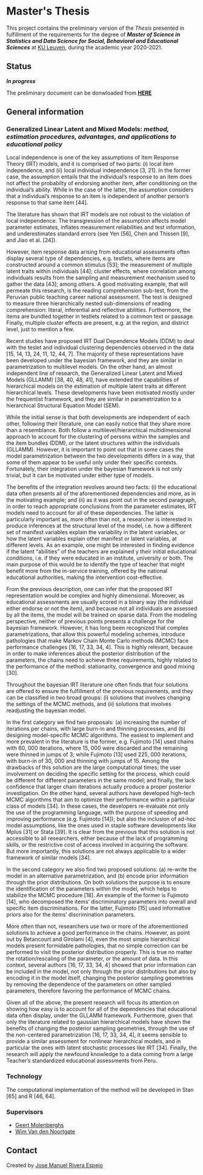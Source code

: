 # Master's Thesis
This project contains the preliminary version of the *Thesis* presented in fulfillment of the requirements for the degree of **_Master of Science in Statistics and Data Science for Social, Behavioral and Educational Sciences_** at [KU Leuven](https://onderwijsaanbod.kuleuven.be/2020/opleidingen/e/CQ_50550147.htm#activetab=diploma_omschrijving), during the academic year 2020-2021.


## Status
**_In progress_**

The preliminary document can be donwloaded from [**HERE**](https://raw.githubusercontent.com/jriveraespejo/thesis/master/thesis_JoseRivera.pdf)


## General information

### Generalized Linear Latent and Mixed Models: _method, estimation procedures, advantages, and applications to educational policy_

Local independence is one of the key assumptions of Item Response Theory (IRT) models, and it is comprised of two parts: (i) local item independence, and (ii) local individual independence [3, 21]. In the former case, the assumption entails that the individual’s response to an item does not affect the probabilty of endorsing another item, after conditioning on the individual’s ability. While in the case of the latter, the assumption considers that a individual’s response to an item is independent of another person’s response to that same item [44].

The literature has shown that IRT models are not robust to the violation of local independence. The transgression of the assumption affects model parameter estimates, inflates measurement reliabilities and test information, and underestimates standard errors (see Yen [56], Chen and Thissen [9], and Jiao et al. [24]).

However, item response data arising from educational assessments often display several type of dependencies, e.g. testlets, where items are constructed around a common stimulus [53]; the measurement of multiple latent traits within individuals [44]; cluster effects, where correlation among individuals results from the sampling and measurement mechanism used to gather the data [43]; among others. A good motivating example, that will permeate this research, is the reading comprehension sub-test, from the Peruvian public teaching career national assessment. The test is designed to measure three hierarchically nested sub-dimensions of reading comprehension: literal, inferential and reflective abilities. Furthermore, the items are bundled together in testlets related to a common text or passage. Finally, multiple cluster effects are present, e.g. at the region, and district level, just to mention a few. 

Recent studies have proposed IRT Dual Dependence Models (DDM) to deal with the teslet and individual clustering dependencies observed in the data [15, 14, 13, 24, 11, 12, 44, 7]. The majority of these representations have been developed under the bayesian framework, and they are similar in parametrization to multilevel models. On the other hand, an almost independent line of research, the Generalized Linear Latent and Mixed Models (GLLAMM) [38, 40, 48, 41], have extended the capabilities of hierarchical models on the estimation of multiple latent traits at different hierarchical levels. These
developments have been motivated mostly under the frequentist framework, and they are similar in parametrization to a hierarchical Structural Equation Model (SEM).

While the initial sense is that both developments are independent of each other, following their literature, one can easily notice that they share more than a resemblance. Both follow a multilevel/hierarchical multidimensional approach to account for the clustering of persons within the samples and the item bundles (DDM), or the latent structures within the individuals (GLLAMM). However, it is important to point out that in some cases the model parametrization between the two developments differs in a way, that some of them appear to be useful only under their specific contexts. Fortunately, their integration under the bayesian framework is not only trivial, but it can be motivated under either
type of models.

The benefits of the integration revolves around two facts: (i) the educational data often presents all of the aforementioned dependencies and more, as in the motivating example; and (ii) as it was point out in the second paragraph, in order to reach appropriate conclusions from the parameter estimates, IRT models need to account for all of these dependencies. The latter is particularly important as, more often than not, a researcher is interested in produce inferences at the structural level of the model, i.e. how a different set of manifest variables explain the variability in the latent variables, or how the latent variables explain other manifest or latent variables, at different levels. As an example, one
might be interested in finding evidence if the latent “abilities” of the teachers are explained  y their initial educational conditions, i.e. if they were educated in an institute, university or both. The main purpose of this would be to identify the type of teacher that might benefit more from the in-service training, offered by the national educational authorities, making the intervention cost-effective.

From the previous description, one can infer that the proposed IRT representation would be complex and highly dimensional. Moreover, as educational assessments are usually scored in a binary way (the individual either endorse or not the item), and because not all individuals are assessed by all the items, the model will be trained on sparse data. From the modeling perspective, neither of previous points presents a challenge for the bayesian framework. However, it has long been recognized that complex parametrizations, that allow this powerful modeling schemes, introduce pathologies that make Markov Chain
Monte Carlo methods (MCMC) face performance challenges [16, 17, 33, 34, 4]. This is highly relevant, because in order to make inferences about the posterior distribution of the parameters, the chains need to achieve three requirements, highly related to the performance of the method: stationarity, convergence and good mixing [30].

Throughout the bayesian IRT literature one often finds that four solutions are offered to ensure the fulfillment of the previous requirements, and they can be classified in two broad groups: (i) solutions that involves changing the settings of the MCMC methods, and (ii) solutions that involves readjusting the bayesian model.

In the first category we find two proposals: (a) increasing the number of iterations per chains, with large burn-in and thinning processes, and (b) designing model-specific MCMC algorithms. The easiest to implement and more prevalent in the literature is the former, e.g. Fujimoto [14] used chains with 60, 000 iterations, where 15, 000 were discarded and the remaining were thinned in jumps of 3; while Fujimoto [13] used 225, 000 iterations, with burn-in of 30, 000 and thinning with jumps of 15. Among the drawbacks
of this solution are the large computational times; the user involvement on deciding the specific setting for the process, which could be different for different parameters in the same model; and finally, the lack confidence that larger chain iterations actually produce a proper posterior investigation. On the other hand, several authors have developed high-tech MCMC algorithms that aim to optimize their performance within a particular class of models [34]. In these cases, the developers re-evaluate not only the use of the programming language, with the purpose of speeding and improving performance (e.g. Fujimoto [14]); but also the inclusion of ad-hoc model assumptions, like the ones used in staple software
developments like Mplus [31] or Stata [39]. It is clear from the previous that this solution is not accessible to all researchers, either because of the lack of programming skills, or the restrictive cost of access involved in acquiring the software. But more importantly, this solutions are not always applicable to a wider framework of similar models [34].

In the second category we also find two proposed solutions: (a) re-write the model in an alternative parametrization, and (b) encode prior information through the prior distributions. On both solutions the purpose is to ensure the identification of the parameters within the model, which helps to stabilize the MCMC procedure [18]. An example of the former is Fujimoto [14], who decomposed the items’ discriminatory parameters into overall and specific item discriminations. For the latter, Fujimoto [15] used informative
priors also for the items’ discrimination parameters.

More often than not, researchers use two or more of the aforementioned solutions to achieve a good performance in the chains. However, as point out by Betancourt and Girolami [4], even the most simple hierarchical models present formidable pathologies, that no simple correction can be performed to visit the posterior distribution properly. This is true no matter the rotation/rescaling of the parameter, or the amount of data. In this context, several authors [16, 17, 33, 34, 4] showed that prior information can be included in the model, not only through the prior distributions but also by encoding it in the model itself, changing the posterior sampling geometries by removing the dependence of the parameters on other sampled parameters, therefore favoring the performance of MCMC chains.

Given all of the above, the present research will focus its attention on showing how easy is to account for all of the dependencies that educational data often display, under the GLLAMM framework. Furthermore, given that only the literature related to gaussian hierarchical models have shown the benefits of changing the posterior sampling geometries, through the use of the non-centered parametrization [16, 17, 33, 34, 4], it seems sensible to provide a similar assessment for nonlinear hierarchical models, and in particular the ones with latent stochastic processes like IRT [34]. Finally, the research will apply the newfound knowledge to a data coming from a large Teacher’s standardized educational assessments from Peru.

### Technology
The computational implementation of the method will be developed in Stan [65] and R [46, 64].


### Supervisors
* [Geert Molenberghs](https://www.kuleuven.be/wieiswie/nl/person/00056633)
* [Wim Van den Noortgate](https://www.kuleuven.be/wieiswie/nl/person/00006844)


## Contact
Created by [Jose Manuel Rivera Espejo](http://linkedin.com/in/jriveraespejo)
